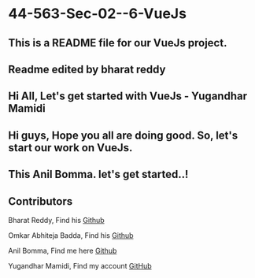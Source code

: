 # 44-563-Sec-02--6-VueJs

## This is a README file for our VueJs project.
## Readme edited by bharat reddy

## Hi All, Let's get started with VueJs - Yugandhar Mamidi

## Hi guys, Hope you all are doing good. So, let's start our work on VueJs. 

## This Anil Bomma. let's get started..!

## Contributors
 Bharat Reddy, Find his [Github](https://github.com/bharat-reddy-male)

 Omkar Abhiteja Badda, Find his [Github](https://github.com/abhiteja29)

 Anil Bomma, Find me here [Github](https://github.com/anil-bomma)

 Yugandhar Mamidi, Find my account [GitHub](https://github.com/yugimamidi)
